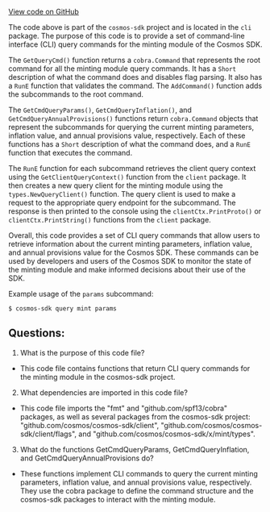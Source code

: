 [View code on GitHub](https://github.com/cosmos/cosmos-sdk/blob/main/x/mint/client/cli/query.go)

The code above is part of the `cosmos-sdk` project and is located in the `cli` package. The purpose of this code is to provide a set of command-line interface (CLI) query commands for the minting module of the Cosmos SDK. 

The `GetQueryCmd()` function returns a `cobra.Command` that represents the root command for all the minting module query commands. It has a `Short` description of what the command does and disables flag parsing. It also has a `RunE` function that validates the command. The `AddCommand()` function adds the subcommands to the root command. 

The `GetCmdQueryParams()`, `GetCmdQueryInflation()`, and `GetCmdQueryAnnualProvisions()` functions return `cobra.Command` objects that represent the subcommands for querying the current minting parameters, inflation value, and annual provisions value, respectively. Each of these functions has a `Short` description of what the command does, and a `RunE` function that executes the command. 

The `RunE` function for each subcommand retrieves the client query context using the `GetClientQueryContext()` function from the `client` package. It then creates a new query client for the minting module using the `types.NewQueryClient()` function. The query client is used to make a request to the appropriate query endpoint for the subcommand. The response is then printed to the console using the `clientCtx.PrintProto()` or `clientCtx.PrintString()` functions from the `client` package. 

Overall, this code provides a set of CLI query commands that allow users to retrieve information about the current minting parameters, inflation value, and annual provisions value for the Cosmos SDK. These commands can be used by developers and users of the Cosmos SDK to monitor the state of the minting module and make informed decisions about their use of the SDK. 

Example usage of the `params` subcommand:
```
$ cosmos-sdk query mint params
```
## Questions: 
 1. What is the purpose of this code file?
- This code file contains functions that return CLI query commands for the minting module in the cosmos-sdk project.

2. What dependencies are imported in this code file?
- This code file imports the "fmt" and "github.com/spf13/cobra" packages, as well as several packages from the cosmos-sdk project: "github.com/cosmos/cosmos-sdk/client", "github.com/cosmos/cosmos-sdk/client/flags", and "github.com/cosmos/cosmos-sdk/x/mint/types".

3. What do the functions GetCmdQueryParams, GetCmdQueryInflation, and GetCmdQueryAnnualProvisions do?
- These functions implement CLI commands to query the current minting parameters, inflation value, and annual provisions value, respectively. They use the cobra package to define the command structure and the cosmos-sdk packages to interact with the minting module.